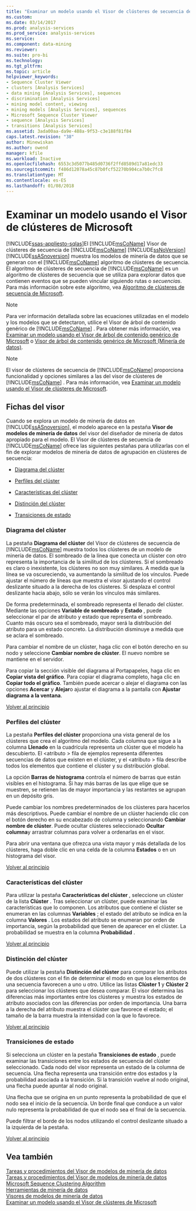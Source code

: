```yaml
---
title: "Examinar un modelo usando el Visor de clústeres de secuencia de Microsoft | Documentos de Microsoft"
ms.custom: 
ms.date: 03/14/2017
ms.prod: analysis-services
ms.prod_service: analysis-services
ms.service: 
ms.component: data-mining
ms.reviewer: 
ms.suite: pro-bi
ms.technology: 
ms.tgt_pltfrm: 
ms.topic: article
helpviewer_keywords:
- Sequence Cluster Viewer
- clusters [Analysis Services]
- data mining [Analysis Services], sequences
- discrimination [Analysis Services]
- mining model content, viewing
- mining models [Analysis Services], sequences
- Microsoft Sequence Cluster Viewer
- sequence [Analysis Services]
- transitions [Analysis Services]
ms.assetid: 3ada00aa-da9e-488a-9f53-c3e188f81f84
caps.latest.revision: "38"
author: Minewiskan
ms.author: owend
manager: kfile
ms.workload: Inactive
ms.openlocfilehash: 6553c3d5077b485d0736f2ffd8589d17a81edc33
ms.sourcegitcommit: f486d12078a45c87b0fcf52270b904ca7b0c7fc8
ms.translationtype: MT
ms.contentlocale: es-ES
ms.lasthandoff: 01/08/2018
---
```

# <a name="browse-a-model-using-the-microsoft-sequence-cluster-viewer"></a>Examinar un modelo usando el Visor de clústeres de Microsoft
[!INCLUDE[ssas-appliesto-sqlas](../../includes/ssas-appliesto-sqlas.md)]El [!INCLUDE[msCoName](../../includes/msconame-md.md)] Visor de clústeres de secuencia de [!INCLUDE[msCoName](../../includes/msconame-md.md)] [!INCLUDE[ssNoVersion](../../includes/ssnoversion-md.md)] [!INCLUDE[ssASnoversion](../../includes/ssasnoversion-md.md)] muestra los modelos de minería de datos que se generan con el [!INCLUDE[msCoName](../../includes/msconame-md.md)] algoritmo de clústeres de secuencia. El algoritmo de clústeres de secuencia de [!INCLUDE[msCoName](../../includes/msconame-md.md)] es un algoritmo de clústeres de secuencia que se utiliza para explorar datos que contienen eventos que se pueden vincular siguiendo rutas o *secuencias*. Para más información sobre este algoritmo, vea [Algoritmo de clústeres de secuencia de Microsoft](../../analysis-services/data-mining/microsoft-sequence-clustering-algorithm.md).  
  
> [!NOTE]  
>  Para ver información detallada sobre las ecuaciones utilizadas en el modelo y los modelos que se detectaron, utilice el Visor de árbol de contenido genérico de [!INCLUDE[msCoName](../../includes/msconame-md.md)] . Para obtener más información, vea [Examinar un modelo usando el Visor de árbol de contenido genérico de Microsoft](../../analysis-services/data-mining/browse-a-model-using-the-microsoft-generic-content-tree-viewer.md) o [Visor de árbol de contenido genérico de Microsoft &#40;Minería de datos&#41;](http://msdn.microsoft.com/library/751b4393-f6fd-48c1-bcef-bdca589ce34c).  
  
> [!NOTE]  
>  El visor de clústeres de secuencia de [!INCLUDE[msCoName](../../includes/msconame-md.md)] proporciona funcionalidad y opciones similares a las del visor de clústeres de [!INCLUDE[msCoName](../../includes/msconame-md.md)] . Para más información, vea [Examinar un modelo usando el Visor de clústeres de Microsoft](../../analysis-services/data-mining/browse-a-model-using-the-microsoft-cluster-viewer.md).  
  
##  <a name="BKMK_ViewerTabs"></a> Fichas del visor  
 Cuando se explora un modelo de minería de datos en [!INCLUDE[ssASnoversion](../../includes/ssasnoversion-md.md)], el modelo aparece en la pestaña **Visor de modelos de minería de datos** del visor del diseñador de minería de datos apropiado para el modelo. El Visor de clústeres de secuencia de [!INCLUDE[msCoName](../../includes/msconame-md.md)] ofrece las siguientes pestañas para utilizarlas con el fin de explorar modelos de minería de datos de agrupación en clústeres de secuencia:  
  
-   [Diagrama del clúster](#BKMK_Diagram)  
  
-   [Perfiles del clúster](#BKMK_Profile)  
  
-   [Características del clúster](#BKMK_Characteristics)  
  
-   [Distinción del clúster](#BKMK_Discrimination)  
  
-   [Transiciones de estado](#BKMK_Transitions)  
  
###  <a name="BKMK_Diagram"></a> Diagrama del clúster  
 La pestaña **Diagrama del clúster** del Visor de clústeres de secuencia de [!INCLUDE[msCoName](../../includes/msconame-md.md)] muestra todos los clústeres de un modelo de minería de datos. El sombreado de la línea que conecta un clúster con otro representa la importancia de la similitud de los clústeres. Si el sombreado es claro o inexistente, los clústeres no son muy similares. A medida que la línea se va oscureciendo, va aumentando la similitud de los vínculos. Puede ajustar el número de líneas que muestra el visor ajustando el control deslizante situado a la derecha de los clústeres. Si desplaza el control deslizante hacia abajo, sólo se verán los vínculos más similares.  
  
 De forma predeterminada, el sombreado representa el llenado del clúster. Mediante las opciones **Variable de sombreado** y **Estado** , puede seleccionar el par de atributo y estado que representa el sombreado. Cuanto más oscuro sea el sombreado, mayor será la distribución del atributo para un estado concreto. La distribución disminuye a medida que se aclara el sombreado.  
  
 Para cambiar el nombre de un clúster, haga clic con el botón derecho en su nodo y seleccione **Cambiar nombre de clúster**. El nuevo nombre se mantiene en el servidor.  
  
 Para copiar la sección visible del diagrama al Portapapeles, haga clic en **Copiar vista del gráfico**. Para copiar el diagrama completo, haga clic en **Copiar todo el gráfico**. También puede acercar o alejar el diagrama con las opciones **Acercar** y **Alejar**o ajustar el diagrama a la pantalla con **Ajustar diagrama a la ventana**.  
  
 [Volver al principio](#BKMK_ViewerTabs)  
  
###  <a name="BKMK_Profile"></a> Perfiles del clúster  
 La pestaña **Perfiles del clúster** proporciona una vista general de los clústeres que crea el algoritmo del modelo. Cada columna que sigue a la columna **Llenado** en la cuadrícula representa un clúster que el modelo ha descubierto. El \<atributo > fila de ejemplos representa diferentes secuencias de datos que existen en el clúster, y el \<atributo > fila describe todos los elementos que contiene el clúster y su distribución global.  
  
 La opción **Barras de histograma** controla el número de barras que están visibles en el histograma. Si hay más barras de las que elige que se muestren, se retienen las de mayor importancia y las restantes se agrupan en un depósito gris.  
  
 Puede cambiar los nombres predeterminados de los clústeres para hacerlos más descriptivos. Puede cambiar el nombre de un clúster haciendo clic con el botón derecho en su encabezado de columna y seleccionando **Cambiar nombre de clúster**. Puede ocultar clústeres seleccionado **Ocultar columna**y arrastrar columnas para volver a ordenarlas en el visor.  
  
 Para abrir una ventana que ofrezca una vista mayor y más detallada de los clústeres, haga doble clic en una celda de la columna **Estados** o en un histograma del visor.  
  
 [Volver al principio](#BKMK_ViewerTabs)  
  
###  <a name="BKMK_Characteristics"></a> Características del clúster  
 Para utilizar la pestaña **Características del clúster** , seleccione un clúster de la lista **Clúster** . Tras seleccionar un clúster, puede examinar las características que lo componen. Los atributos que contiene el clúster se enumeran en las columnas **Variables** ; el estado del atributo se indica en la columna **Valores** . Los estados del atributo se enumeran por orden de importancia, según la probabilidad que tienen de aparecer en el clúster. La probabilidad se muestra en la columna **Probabilidad** .  
  
 [Volver al principio](#BKMK_ViewerTabs)  
  
###  <a name="BKMK_Discrimination"></a> Distinción del clúster  
 Puede utilizar la pestaña **Distinción del clúster** para comparar los atributos de dos clústeres con el fin de determinar el modo en que los elementos de una secuencia favorecen a uno u otro. Utilice las listas **Clúster 1** y **Clúster 2** para seleccionar los clústeres que desea comparar. El visor determina las diferencias más importantes entre los clústeres y muestra los estados de atributo asociados con las diferencias por orden de importancia. Una barra a la derecha del atributo muestra el clúster que favorece el estado; el tamaño de la barra muestra la intensidad con la que lo favorece.  
  
 [Volver al principio](#BKMK_ViewerTabs)  
  
###  <a name="BKMK_Transitions"></a> Transiciones de estado  
 Si selecciona un clúster en la pestaña **Transiciones de estado** , puede examinar las transiciones entre los estados de secuencia del clúster seleccionado. Cada nodo del visor representa un estado de la columna de secuencia. Una flecha representa una transición entre dos estados y la probabilidad asociada a la transición. Si la transición vuelve al nodo original, una flecha puede apuntar al nodo original.  
  
 Una flecha que se origina en un punto representa la probabilidad de que el nodo sea el inicio de la secuencia. Un borde final que conduce a un valor nulo representa la probabilidad de que el nodo sea el final de la secuencia.  
  
 Puede filtrar el borde de los nodos utilizando el control deslizante situado a la izquierda de la pestaña.  
  
 [Volver al principio](#BKMK_ViewerTabs)  
  
## <a name="see-also"></a>Vea también  
 [Tareas y procedimientos del Visor de modelos de minería de datos](../../analysis-services/data-mining/mining-model-viewer-tasks-and-how-tos.md)   
 [Tareas y procedimientos del Visor de modelos de minería de datos](../../analysis-services/data-mining/mining-model-viewer-tasks-and-how-tos.md)   
 [Microsoft Sequence Clustering Algorithm](../../analysis-services/data-mining/microsoft-sequence-clustering-algorithm.md)   
 [Herramientas de minería de datos](../../analysis-services/data-mining/data-mining-tools.md)   
 [Visores de modelos de minería de datos](../../analysis-services/data-mining/data-mining-model-viewers.md)   
 [Examinar un modelo usando el Visor de clústeres de Microsoft](../../analysis-services/data-mining/browse-a-model-using-the-microsoft-cluster-viewer.md)  
  
  
